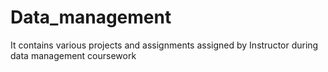 # Data_management
It contains various projects and assignments assigned by Instructor during data management coursework
